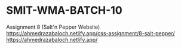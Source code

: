 # SMIT-WMA-BATCH-10
Assignment 8 (Salt'n Pepper Website) https://ahmedrazabaloch.netlify.app/css-assignment/8-salt-pepper/
https://ahmedrazabaloch.netlify.app/
